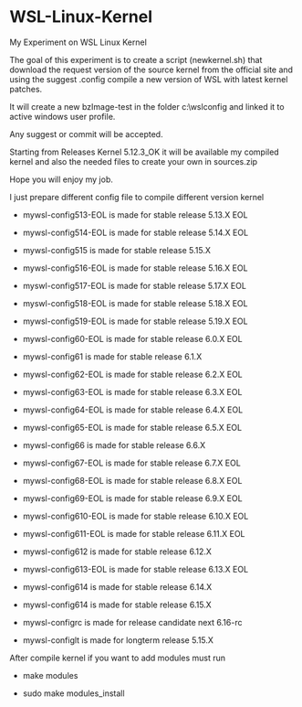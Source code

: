 # WSL-Linux-Kernel

My Experiment on WSL Linux Kernel

The goal of this experiment is to create a script (newkernel.sh) that download the request version of the source kernel from the official site and using the suggest .config compile a new version of WSL with latest kernel patches.

It will create a new bzImage-test in the folder c:\wslconfig and linked it to active windows user profile.

Any suggest or commit will be accepted.

Starting from Releases Kernel 5.12.3_OK it will be available my compiled kernel and also the needed files to create your own in sources.zip

Hope you will enjoy my job.

I just prepare different config file to compile different version kernel

- mywsl-config513-EOL is made for stable release 5.13.X EOL
- mywsl-config514-EOL is made for stable release 5.14.X EOL
- mywsl-config515 is made for stable release 5.15.X 
- mywsl-config516-EOL is made for stable release 5.16.X EOL
- myswl-config517-EOL is made for stable release 5.17.X EOL
- myswl-config518-EOL is made for stable release 5.18.X EOL
- mywsl-config519-EOL is made for stable release 5.19.X EOL
- mywsl-config60-EOL is made for stable release 6.0.X EOL
- mywsl-config61 is made for stable release 6.1.X
- mywsl-config62-EOL is made for stable release 6.2.X EOL
- mywsl-config63-EOL is made for stable release 6.3.X EOL
- mywsl-config64-EOL is made for stable release 6.4.X EOL
- mywsl-config65-EOL is made for stable release 6.5.X EOL
- mywsl-config66 is made for stable release 6.6.X
- mywsl-config67-EOL is made for stable release 6.7.X EOL
- mywsl-config68-EOL is made for stable release 6.8.X EOL
- mywsl-config69-EOL is made for stable release 6.9.X EOL
- mywsl-config610-EOL is made for stable release 6.10.X EOL
- mywsl-config611-EOL is made for stable release 6.11.X EOL
- mywsl-config612 is made for stable release 6.12.X
- mywsl-config613-EOL is made for stable release 6.13.X EOL
- mywsl-config614 is made for stable release 6.14.X
- mywsl-config614 is made for stable release 6.15.X

- mywsl-configrc is made for release candidate next 6.16-rc


- mywsl-configlt is made for longterm release 5.15.X

After compile kernel
if you want to add modules
must run

- make modules

- sudo make modules_install
